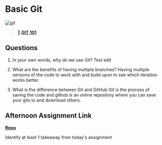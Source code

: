 # Basic Git

![git](https://git-scm.com/images/branching-illustration@2x.png)

> **📖 [GIT 101](https://codeworksacademy.com/fs-student-guide/resources/wk1/01-GIT)**

## Questions

1. In your own words, why do we use Git?
    Test edit

2. What are the benefits of having multiple branches?
Having multiple versions of the code to work with and build upon to see which iteration works better.

3. What is the difference between Git and GitHub
Git is the process of saving the code and github is an online repositroy where you can save your gits to and download others. 

## Afternoon Assignment Link

**[Repo](https://github.com/devinwithoft/fs-journal)**

Identify at least 1 takeaway from today's assignment
